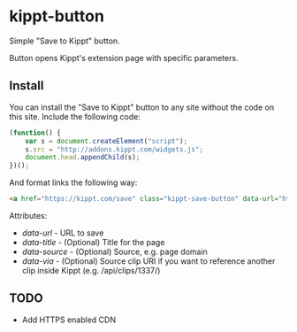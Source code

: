 # kippt-button

Simple "Save to Kippt" button.

Button opens Kippt's extension page with specific parameters.

## Install

You can install the "Save to Kippt" button to any site without the code on this site. Include the following code:

```javascript
(function() {
    var s = document.createElement("script");
    s.src = "http://addons.kippt.com/widgets.js";
    document.head.appendChild(s);
})();
```

And format links the following way:

```html
<a href="https://kippt.com/save" class="kippt-save-button" data-url="https://kippt.com/karrisaarinen/" data-title="Karri Saarinen on Kippt" data-source="example.com">Save to Kippt</a>
```

Attributes:

- _data-url_ - URL to save
- _data-title_ - (Optional) Title for the page
- _data-source_ - (Optional) Source, e.g. page domain
- _data-via_ - (Optional) Source clip URI if you want to reference another clip inside Kippt (e.g. /api/clips/1337/)

## TODO

- Add HTTPS enabled CDN